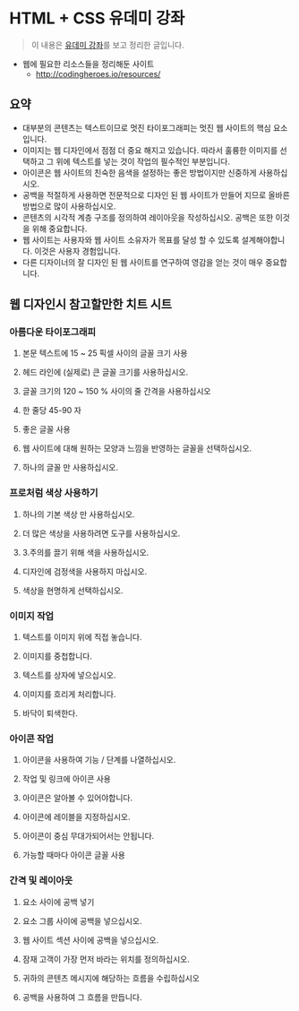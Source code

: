 # HTML + CSS 유데미 강좌

> 이 내용은 [유데미 강좌](https://www.udemy.com/design-and-develop-a-killer-website-with-html5-and-css3)를 보고 정리한 글입니다. 

- 웹에 필요한 리소스들을 정리해둔 사이트  
  - http://codingheroes.io/resources/

## 요약

- 대부분의 콘텐츠는 텍스트이므로 멋진 타이포그래피는 멋진 웹 사이트의 핵심 요소입니다.
- 이미지는 웹 디자인에서 점점 더 중요 해지고 있습니다. 따라서 훌륭한 이미지를 선택하고 그 위에 텍스트를 넣는 것이 작업의 필수적인 부분입니다.
- 아이콘은 웹 사이트의 친숙한 음색을 설정하는 좋은 방법이지만 신중하게 사용하십시오.
- 공백을 적절하게 사용하면 전문적으로 디자인 된 웹 사이트가 만들어 지므로 올바른 방법으로 많이 사용하십시오.
- 콘텐츠의 시각적 계층 구조를 정의하여 레이아웃을 작성하십시오. 공백은 또한 이것을 위해 중요합니다.
- 웹 사이트는 사용자와 웹 사이트 소유자가 목표를 달성 할 수 있도록 설계해야합니다. 이것은 사용자 경험입니다.
- 다른 디자이너의 잘 디자인 된 웹 사이트를 연구하여 영감을 얻는 것이 매우 중요합니다.

## 웹 디자인시 참고할만한 치트 시트

### **아름다운 타이포그래피**

1. 본문 텍스트에 15 ~ 25 픽셀 사이의 글꼴 크기 사용

2. 헤드 라인에 (실제로) 큰 글꼴 크기를 사용하십시오.

3. 글꼴 크기의 120 ~ 150 % 사이의 줄 간격을 사용하십시오

4. 한 줄당 45-90 자

5. 좋은 글꼴 사용

6. 웹 사이트에 대해 원하는 모양과 느낌을 반영하는 글꼴을 선택하십시오.

7. 하나의 글꼴 만 사용하십시오.



### **프로처럼 색상 사용하기**

1. 하나의 기본 색상 만 사용하십시오.

2. 더 많은 색상을 사용하려면 도구를 사용하십시오.
3. 3.주의를 끌기 위해 색을 사용하십시오.

4. 디자인에 검정색을 사용하지 마십시오.

5. 색상을 현명하게 선택하십시오.



### **이미지 작업**

1. 텍스트를 이미지 위에 직접 놓습니다.

2. 이미지를 중첩합니다.

3. 텍스트를 상자에 넣으십시오.

4. 이미지를 흐리게 처리합니다.

5. 바닥이 퇴색한다.



### **아이콘 작업**

1. 아이콘을 사용하여 기능 / 단계를 나열하십시오.

2. 작업 및 링크에 아이콘 사용

3. 아이콘은 알아볼 수 있어야합니다.

4. 아이콘에 레이블을 지정하십시오.

5. 아이콘이 중심 무대가되어서는 안됩니다.

6. 가능할 때마다 아이콘 글꼴 사용



### **간격 및 레이아웃**

1. 요소 사이에 공백 넣기

2. 요소 그룹 사이에 공백을 넣으십시오.

3. 웹 사이트 섹션 사이에 공백을 넣으십시오.

4. 잠재 고객이 가장 먼저 바라는 위치를 정의하십시오.

5. 귀하의 콘텐츠 메시지에 해당하는 흐름을 수립하십시오

6. 공백을 사용하여 그 흐름을 만듭니다.